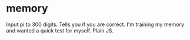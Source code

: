 # memory
Input pi to 300 digits.  Tells you if you are correct.  I'm training my memory and wanted a quick test for myself.  Plain JS.
